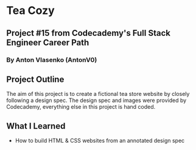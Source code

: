 # Tea Cozy
## Project #15 from Codecademy's Full Stack Engineer Career Path
### By Anton Vlasenko (AntonV0)  
## Project Outline
The aim of this project is to create a fictional tea store website by closely following a design spec. The design spec and images were provided by Codecademy, everything else in this project is hand coded. 
## What I Learned
  - How to build HTML & CSS websites from an annotated design spec 
